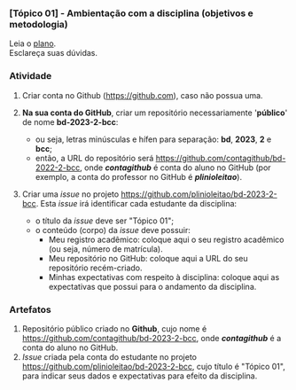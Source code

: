 ### [Tópico 01] - Ambientação com a disciplina (objetivos e metodologia)

Leia o [plano](../media/bd-2023-2-bcc-plano.pdf).<br>
Esclareça suas dúvidas.<br>

### Atividade 

1. Criar conta no Github (https://github.com), caso não possua uma. 

2. **Na sua conta do GitHub**, criar um repositório necessariamente '**público**' de nome **bd-2023-2-bcc**:
   - ou seja, letras minúsculas e hífen para separação: **bd**, **2023**, **2** e **bcc**;
   - então, a URL do repositório será https://github.com/contagithub/bd-2022-2-bcc, onde _**contagithub**_ é conta do aluno no GitHub (por exemplo, a conta do professor no GitHub é _**plinioleitao**_).

3. Criar uma _issue_ no projeto https://github.com/plinioleitao/bd-2023-2-bcc. Esta _issue_ irá identificar cada estudante da disciplina:
   - o título da _issue_ deve ser "Tópico 01";
   - o conteúdo (corpo) da _issue_ deve possuir:
     - Meu registro acadêmico: coloque aqui o seu registro acadêmico (ou seja, número de matrícula).
     - Meu repositório no GitHub: coloque aqui a URL do seu repositório recém-criado.
     - Minhas expectativas com respeito à disciplina: coloque aqui as expectativas que possui para o andamento da disciplina.
   
### Artefatos

1. Repositório público criado no **Github**, cujo nome é https://github.com/contagithub/bd-2023-2-bcc, onde _**contagithub**_ é a conta do aluno no GitHub.
1. _Issue_ criada pela conta do estudante no projeto https://github.com/plinioleitao/bd-2023-2-bcc, cujo título é "Tópico 01", para indicar seus dados e expectativas para efeito da disciplina.
